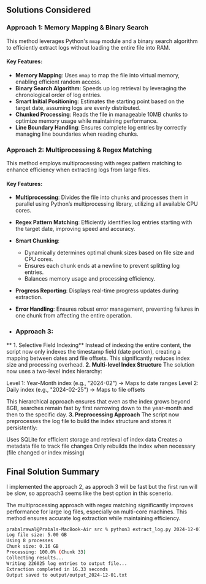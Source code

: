 ## Solutions Considered

### Approach 1: Memory Mapping & Binary Search

This method leverages Python's `mmap` module and a binary search algorithm to efficiently extract logs without loading the entire file into RAM.

#### Key Features:
- **Memory Mapping**: Uses `mmap` to map the file into virtual memory, enabling efficient random access.
- **Binary Search Algorithm**: Speeds up log retrieval by leveraging the chronological order of log entries.
- **Smart Initial Positioning**: Estimates the starting point based on the target date, assuming logs are evenly distributed.
- **Chunked Processing**: Reads the file in manageable 10MB chunks to optimize memory usage while maintaining performance.
- **Line Boundary Handling**: Ensures complete log entries by correctly managing line boundaries when reading chunks.

### Approach 2: Multiprocessing & Regex Matching

This method employs multiprocessing with regex pattern matching to enhance efficiency when extracting logs from large files.

#### Key Features:
- **Multiprocessing**: Divides the file into chunks and processes them in parallel using Python’s multiprocessing library, utilizing all available CPU cores.
- **Regex Pattern Matching**: Efficiently identifies log entries starting with the target date, improving speed and accuracy.
- **Smart Chunking**:
  - Dynamically determines optimal chunk sizes based on file size and CPU cores.
  - Ensures each chunk ends at a newline to prevent splitting log entries.
  - Balances memory usage and processing efficiency.
- **Progress Reporting**: Displays real-time progress updates during extraction.
- **Error Handling**: Ensures robust error management, preventing failures in one chunk from affecting the entire operation.

- ### Approach 3:
** 1. Selective Field Indexing**
Instead of indexing the entire content, the script now only indexes the timestamp field (date portion), creating a mapping between dates and file offsets. This significantly reduces index size and processing overhead.
**2. Multi-level Index Structure**
The solution now uses a two-level index hierarchy:

Level 1: Year-Month index (e.g., "2024-02") → Maps to date ranges
Level 2: Daily index (e.g., "2024-02-25") → Maps to file offsets

This hierarchical approach ensures that even as the index grows beyond 8GB, searches remain fast by first narrowing down to the year-month and then to the specific day.
**3. Preprocessing Approach**
The script now preprocesses the log file to build the index structure and stores it persistently:

Uses SQLite for efficient storage and retrieval of index data
Creates a metadata file to track file changes
Only rebuilds the index when necessary (file changed or index missing)

## Final Solution Summary
I implemented the approach 2, as approch 3 will be fast but the first run will be slow, so approach3 seems like the best option in this scenerio.

The multiprocessing approach with regex matching significantly improves performance for large log files, especially on multi-core machines. This method ensures accurate log extraction while maintaining efficiency.

```sh
prabalrawal@Prabals-MacBook-Air src % python3 extract_log.py 2024-12-01
Log file size: 5.00 GB
Using 8 processes
Chunk size: 0.16 GB
Processing: 100.0% (Chunk 33)
Collecting results...
Writing 226025 log entries to output file...
Extraction completed in 16.33 seconds
Output saved to output/output_2024-12-01.txt
```
